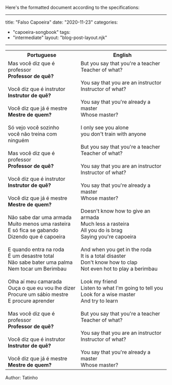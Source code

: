 Here's the formatted document according to the specifications:

---
title: "Falso Capoeira"
date: "2020-11-23"
categories: 
  - "capoeira-songbook"
tags: 
  - "intermediate"
layout: "blog-post-layout.njk"
---

<table class="capoeira-table">
    <tr class="header-row">
        <th>Portuguese</th>
        <th>English</th>
    </tr>
    <tr>
        <td>Mas você diz que é professor<br>
<strong>Professor de quê?</strong><br>
<br>
Você diz que é instrutor<br>
<strong>Instrutor de quê?</strong><br>
<br>
Você diz que já é mestre<br>
<strong>Mestre de quem?</strong><br>
<br>
Só vejo você sozinho<br>
você não treina com ninguém<br>
<br>
Mas você diz que é professor<br>
<strong>Professor de quê?</strong><br>
<br>
Você diz que é instrutor<br>
<strong>Instrutor de quê?</strong><br>
<br>
Você diz que já é mestre<br>
<strong>Mestre de quem?</strong><br>
<br>
Não sabe dar uma armada<br>
Muito menos uma rasteira<br>
E só fica se gabando<br>
Dizendo que é capoeira<br>
<br>
E quando entra na roda<br>
É um desastre total<br>
Não sabe bater uma palma<br>
Nem tocar um Berimbau<br>
<br>
Olha aí meu camarada<br>
Ouça o que eu vou lhe dizer<br>
Procure um sábio mestre<br>
E procure aprender<br>
<br>
Mas você diz que é professor<br>
<strong>Professor de quê?</strong><br>
<br>
Você diz que é instrutor<br>
<strong>Instrutor de quê?</strong><br>
<br>
Você diz que já é mestre<br>
<strong>Mestre de quem?</strong></td>
        <td>But you say that you're a teacher<br>
Teacher of what?<br>
<br>
You say that you are an instructor<br>
Instructor of what?<br>
<br>
You say that you're already a master<br>
Whose master?<br>
<br>
I only see you alone<br>
you don't train with anyone<br>
<br>
But you say that you're a teacher<br>
Teacher of what?<br>
<br>
You say that you are an instructor<br>
Instructor of what?<br>
<br>
You say that you're already a master<br>
Whose master?<br>
<br>
Doesn't know how to give an armada<br>
Much less a rasteira<br>
All you do is brag<br>
Saying you're capoeira<br>
<br>
And when you get in the roda<br>
It is a total disaster<br>
Don't know how to clap<br>
Not even hot to play a berimbau<br>
<br>
Look my friend<br>
Listen to what I'm going to tell you<br>
Look for a wise master<br>
And try to learn<br>
<br>
But you say that you're a teacher<br>
Teacher of what?<br>
<br>
You say that you are an instructor<br>
Instructor of what?<br>
<br>
You say that you're already a master<br>
Whose master?</td>
    </tr>
</table>

<figcaption>
Author: Tatinho
</figcaption>